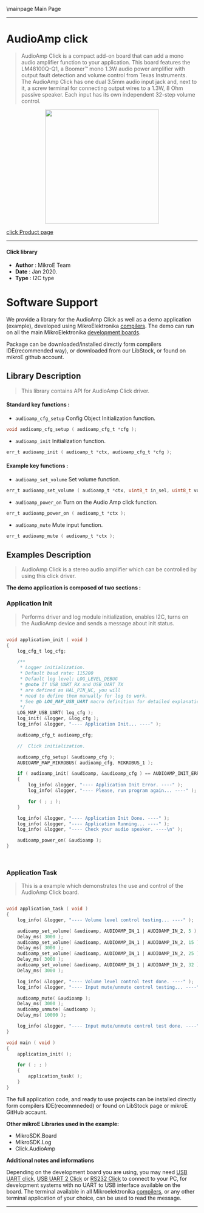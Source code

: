 \mainpage Main Page
 
---
# AudioAmp click

> AudioAmp Click is a compact add-on board that can add a mono audio amplifier function to your application. This board features the LM48100Q-Q1, a Boomer™ mono 1.3W audio power amplifier with output fault detection and volume control from Texas Instruments. The AudioAmp Click has one dual 3.5mm audio input jack and, next to it, a screw terminal for connecting output wires to a 1.3W, 8 Ohm passive speaker. Each input has its own independent 32-step volume control.

<p align="center">
  <img src="https://download.mikroe.com/images/click_for_ide/audioamp_click.png" height=300px>
</p>

[click Product page](https://www.mikroe.com/audioamp-click)

---


#### Click library 

- **Author**        : MikroE Team
- **Date**          : Jan 2020.
- **Type**          : I2C type


# Software Support

We provide a library for the AudioAmp Click 
as well as a demo application (example), developed using MikroElektronika 
[compilers](https://shop.mikroe.com/compilers). 
The demo can run on all the main MikroElektronika [development boards](https://shop.mikroe.com/development-boards).

Package can be downloaded/installed directly form compilers IDE(recommended way), or downloaded from our LibStock, or found on mikroE github account. 

## Library Description

> This library contains API for AudioAmp Click driver.

#### Standard key functions :

- `audioamp_cfg_setup` Config Object Initialization function.
```c
void audioamp_cfg_setup ( audioamp_cfg_t *cfg ); 
```

- `audioamp_init` Initialization function.
```c
err_t audioamp_init ( audioamp_t *ctx, audioamp_cfg_t *cfg );
```

#### Example key functions :

- `audioamp_set_volume` Set volume function.
```c
err_t audioamp_set_volume ( audioamp_t *ctx, uint8_t in_sel, uint8_t volume_level );
```

- `audioamp_power_on` Turn on the Audio Amp click function.
```c
err_t audioamp_power_on ( audioamp_t *ctx );
```

- `audioamp_mute` Mute input function.
```c
err_t audioamp_mute ( audioamp_t *ctx );
```

## Examples Description

> AudioAmp Click is a stereo audio amplifier which can be controlled by using this click driver.

**The demo application is composed of two sections :**

### Application Init 

> Performs driver and log module initialization, enables I2C, turns on the AudioAmp device and sends a message about init status.

```c

void application_init ( void )
{
    log_cfg_t log_cfg;

    /** 
     * Logger initialization.
     * Default baud rate: 115200
     * Default log level: LOG_LEVEL_DEBUG
     * @note If USB_UART_RX and USB_UART_TX 
     * are defined as HAL_PIN_NC, you will 
     * need to define them manually for log to work. 
     * See @b LOG_MAP_USB_UART macro definition for detailed explanation.
     */
    LOG_MAP_USB_UART( log_cfg );
    log_init( &logger, &log_cfg );
    log_info( &logger, "---- Application Init... ----" );

    audioamp_cfg_t audioamp_cfg;

    //  Click initialization.

    audioamp_cfg_setup( &audioamp_cfg );
    AUDIOAMP_MAP_MIKROBUS( audioamp_cfg, MIKROBUS_1 );

    if ( audioamp_init( &audioamp, &audioamp_cfg ) == AUDIOAMP_INIT_ERROR )
    {
        log_info( &logger, "---- Application Init Error. ----" );
        log_info( &logger, "---- Please, run program again... ----" );

        for ( ; ; );
    }

    log_info( &logger, "---- Application Init Done. ----" );
    log_info( &logger, "---- Application Running... ----" );
    log_info( &logger, "---- Check your audio speaker. ----\n" );

    audioamp_power_on( &audioamp );
}

  
```

### Application Task

> This is a example which demonstrates the use and control of the AudioAmp Click board.

```c

void application_task ( void )
{
    log_info( &logger, "---- Volume level control testing... ----" );

    audioamp_set_volume( &audioamp, AUDIOAMP_IN_1 | AUDIOAMP_IN_2, 5 );
    Delay_ms( 3000 );
    audioamp_set_volume( &audioamp, AUDIOAMP_IN_1 | AUDIOAMP_IN_2, 15 );
    Delay_ms( 3000 );
    audioamp_set_volume( &audioamp, AUDIOAMP_IN_1 | AUDIOAMP_IN_2, 25 );
    Delay_ms( 3000 );
    audioamp_set_volume( &audioamp, AUDIOAMP_IN_1 | AUDIOAMP_IN_2, 32 );
    Delay_ms( 3000 );

    log_info( &logger, "---- Volume level control test done. ----" );
    log_info( &logger, "---- Input mute/unmute control testing... ----" );

    audioamp_mute( &audioamp );
    Delay_ms( 3000 );
    audioamp_unmute( &audioamp );
    Delay_ms( 10000 );

    log_info( &logger, "---- Input mute/unmute control test done. ----" );
}

void main ( void )
{
    application_init( );

    for ( ; ; )
    {
        application_task( );
    }
} 

```

The full application code, and ready to use projects can be  installed directly form compilers IDE(recommneded) or found on LibStock page or mikroE GitHub accaunt.

**Other mikroE Libraries used in the example:** 

- MikroSDK.Board
- MikroSDK.Log
- Click.AudioAmp

**Additional notes and informations**

Depending on the development board you are using, you may need 
[USB UART click](https://shop.mikroe.com/usb-uart-click), 
[USB UART 2 Click](https://shop.mikroe.com/usb-uart-2-click) or 
[RS232 Click](https://shop.mikroe.com/rs232-click) to connect to your PC, for 
development systems with no UART to USB interface available on the board. The 
terminal available in all Mikroelektronika 
[compilers](https://shop.mikroe.com/compilers), or any other terminal application 
of your choice, can be used to read the message.



---
